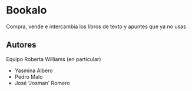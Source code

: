 # Bookalo

Compra, vende e intercambia los libros de texto y apuntes que ya no usas

## Autores
Equipo Roberta Williams (en particular)
 - Yasmina Albero
 - Pedro Malo
 - José 'Josman' Romero
